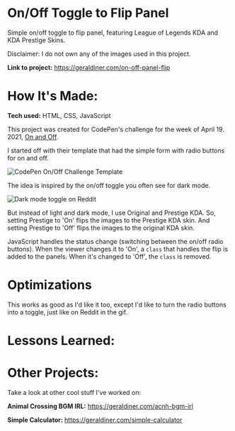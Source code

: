 # On/Off Toggle to Flip Panel
Simple on/off toggle to flip panel, featuring League of Legends KDA and KDA Prestige Skins.

Disclaimer: I do not own any of the images used in this project.
 
**Link to project:** https://geraldiner.com/on-off-panel-flip
 
# How It's Made:
**Tech used:** HTML, CSS, JavaScript
 
This project was created for CodePen's challenge for the week of April 19. 2021, [On and Off](https://codepen.io/challenges/2021/april/3).

I started off with their template that had the simple form with radio buttons for on and off.

![CodePen On/Off Challenge Template](https://i.imgur.com/tWuya5X.png)

The idea is inspired by the on/off toggle you often see for dark mode.

![Dark mode toggle on Reddit](https://i.imgur.com/RSkmzDW.gif)

But instead of light and dark mode, I use Original and Prestige KDA. So, setting Prestige to 'On' flips the images to the Prestige KDA skin. And setting Prestige to 'Off' flips the images to the original KDA skin.

JavaScript handles the status change (switching between the on/off radio buttons). When the viewer changes it to 'On', a ```class``` that handles the flip is added to the panels. When it's changed to 'Off', the ```class``` is removed.
 
# Optimizations
This works as good as I'd like it too, except I'd like to turn the radio buttons into a toggle, just like on Reddit in the gif.
 
# Lessons Learned:

 
# Other Projects:
Take a look at other cool stuff I've worked on:
 
**Animal Crossing BGM IRL:** https://geraldiner.com/acnh-bgm-irl
 
**Simple Calculator:** https://geraldiner.com/simple-calculator